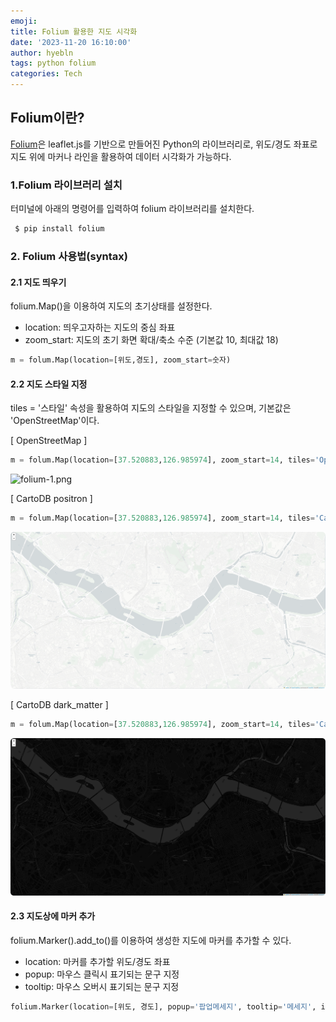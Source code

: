 ```yaml
---
emoji: 
title: Folium 활용한 지도 시각화
date: '2023-11-20 16:10:00'
author: hyebln
tags: python folium
categories: Tech
---
```


## Folium이란?
[Folium](https://python-graph-gallery.com/288-map-background-with-folium/)은 leaflet.js를 기반으로 만들어진 Python의 라이브러리로, 위도/경도 좌표로 지도 위에 마커나 라인을 활용하여 데이터 시각화가 가능하다.

### 1.Folium 라이브러리 설치
터미널에 아래의 명령어를 입력하여 folium 라이브러리를 설치한다.
```python
 $ pip install folium
```
### 2. Folium 사용법(syntax)
#### 2.1 지도 띄우기
folium.Map()을 이용하여 지도의 초기상태를 설정한다.
* location: 띄우고자하는 지도의 중심 좌표 
* zoom_start: 지도의 초기 화면 확대/축소 수준 (기본값 10, 최대값 18)

```python
m = folum.Map(location=[위도,경도], zoom_start=숫자) 
```

#### 2.2 지도 스타일 지정
tiles = '스타일' 속성을 활용하여 지도의 스타일을 지정할 수 있으며, 기본값은 'OpenStreetMap'이다.

[ OpenStreetMap ]
```python
m = folum.Map(location=[37.520883,126.985974], zoom_start=14, tiles='OpenStreetMap') 
```
![folium-1.png](folium-1.png)


[ CartoDB positron ]
```python
m = folum.Map(location=[37.520883,126.985974], zoom_start=14, tiles='CartoDB positron') 
```
![folium-2.png](folium-2.png)



[ CartoDB dark_matter ]
```python
m = folum.Map(location=[37.520883,126.985974], zoom_start=14, tiles='CartoDB dark_matter') 
```
![folium-3.png](folium-3.png)


#### 2.3 지도상에 마커 추가
folium.Marker().add_to()를 이용하여 생성한 지도에 마커를 추가할 수 있다.
* location: 마커를 추가할 위도/경도 좌표
* popup: 마우스 클릭시 표기되는 문구 지정
* tooltip: 마우스 오버시 표기되는 문구 지정

```python
folium.Marker(location=[위도, 경도], popup='팝업메세지', tooltip='메세지', icon=folium.Icon(color='',icon='')).add_to(m)
```
